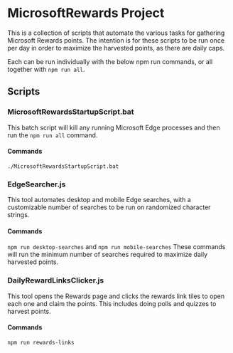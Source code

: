 # MicrosoftRewards Project
This is a collection of scripts that automate the various tasks for gathering Microsoft Rewards points. The intention is for these scripts to be run once per day in order to maximize the harvested points, as there are daily caps.

Each can be run individually with the below npm run commands, or all together with `npm run all`.

## Scripts

### MicrosoftRewardsStartupScript.bat
This batch script will kill any running Microsoft Edge processes and then run the `npm run all` command.

#### Commands
`./MicrosoftRewardsStartupScript.bat`

### EdgeSearcher.js
This tool automates desktop and mobile Edge searches, with a customizable number of searches to be run on randomized character strings.

#### Commands
`npm run desktop-searches` and `npm run mobile-searches`
These commands will run the minimum number of searches required to maximize daily harvested points.

### DailyRewardLinksClicker.js
This tool opens the Rewards page and clicks the rewards link tiles to open each one and claim the points. This includes doing polls and quizzes to harvest points.

#### Commands
`npm run rewards-links`
